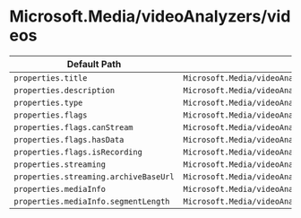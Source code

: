 # Microsoft.Media/videoAnalyzers/videos

| Default Path | Alias |
|---|---|
| `properties.title` | `Microsoft.Media/videoAnalyzers/videos/title` |
| `properties.description` | `Microsoft.Media/videoAnalyzers/videos/description` |
| `properties.type` | `Microsoft.Media/videoAnalyzers/videos/type` |
| `properties.flags` | `Microsoft.Media/videoAnalyzers/videos/flags` |
| `properties.flags.canStream` | `Microsoft.Media/videoAnalyzers/videos/flags.canStream` |
| `properties.flags.hasData` | `Microsoft.Media/videoAnalyzers/videos/flags.hasData` |
| `properties.flags.isRecording` | `Microsoft.Media/videoAnalyzers/videos/flags.isRecording` |
| `properties.streaming` | `Microsoft.Media/videoAnalyzers/videos/streaming` |
| `properties.streaming.archiveBaseUrl` | `Microsoft.Media/videoAnalyzers/videos/streaming.archiveBaseUrl` |
| `properties.mediaInfo` | `Microsoft.Media/videoAnalyzers/videos/mediaInfo` |
| `properties.mediaInfo.segmentLength` | `Microsoft.Media/videoAnalyzers/videos/mediaInfo.segmentLength` |

